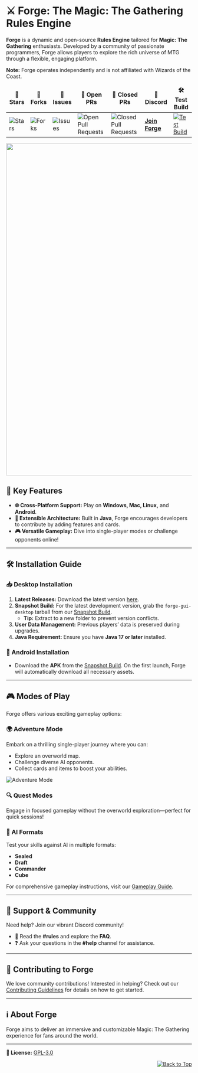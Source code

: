 # ⚔️ Forge: The Magic: The Gathering Rules Engine

**Forge** is a dynamic and open-source **Rules Engine** tailored for **Magic: The Gathering** enthusiasts. Developed by a community of passionate programmers, Forge allows players to explore the rich universe of MTG through a flexible, engaging platform. 

**Note:** Forge operates independently and is not affiliated with Wizards of the Coast.

<table align="center">
    <thead align="center">
        <tr border="2px;">
            <td><b>🌟 Stars</b></td>
            <td><b>🍴 Forks</b></td>
            <td><b>🐛 Issues</b></td>
            <td><b>🔔 Open PRs</b></td>
            <td><b>🔕 Closed PRs</b></td>
            <td><b>💬 Discord</b></td>
            <td><b>🛠️ Test Build</b></td>
        </tr>
    </thead>
    <tbody>
        <tr>
            <td><img alt="Stars" src="https://img.shields.io/github/stars/Card-Forge/forge?style=flat&logo=github"/></td>
            <td><img alt="Forks" src="https://img.shields.io/github/forks/Card-Forge/forge?style=flat&logo=github"/></td>
            <td><img alt="Issues" src="https://img.shields.io/github/issues/Card-Forge/forge?style=flat&logo=github"/></td>
            <td><img alt="Open Pull Requests" src="https://img.shields.io/github/issues-pr/Card-Forge/forge?style=flat&logo=github"/></td>
            <td><img alt="Closed Pull Requests" src="https://img.shields.io/github/issues-pr-closed/Card-Forge/forge?style=flat&color=critical&logo=github"/></td>
            <td><a href="https://discord.gg/HcPJNyD66a"><b>Join Forge</b></a></td>
            <td><a href="https://github.com/Card-Forge/forge/actions/workflows/test-build.yaml"><img alt="Test Build" src="https://github.com/Card-Forge/forge/actions/workflows/test-build.yaml/badge.svg"/></a></td>
        </tr>
    </tbody>
</table>

<img src="https://user-images.githubusercontent.com/74038190/212284100-561aa473-3905-4a80-b561-0d28506553ee.gif" width="900">

## 🌟 Key Features

- **🌐 Cross-Platform Support:** Play on **Windows, Mac, Linux,** and **Android**.
- **🔧 Extensible Architecture:** Built in **Java**, Forge encourages developers to contribute by adding features and cards.
- **🎮 Versatile Gameplay:** Dive into single-player modes or challenge opponents online!

---

## 🛠️ Installation Guide

### 📥 Desktop Installation
1. **Latest Releases:** Download the latest version [here](https://github.com/Card-Forge/forge/releases/latest).
2. **Snapshot Build:** For the latest development version, grab the `forge-gui-desktop` tarball from our [Snapshot Build](https://downloads.cardforge.org/dailysnapshots/).
   - **Tip:** Extract to a new folder to prevent version conflicts.
3. **User Data Management:** Previous players’ data is preserved during upgrades.
4. **Java Requirement:** Ensure you have **Java 17 or later** installed.

### 📱 Android Installation
- Download the **APK** from the [Snapshot Build](https://downloads.cardforge.org/dailysnapshots/). On the first launch, Forge will automatically download all necessary assets.

---

## 🎮 Modes of Play

Forge offers various exciting gameplay options:

### 🌍 Adventure Mode
Embark on a thrilling single-player journey where you can:
- Explore an overworld map.
- Challenge diverse AI opponents.
- Collect cards and items to boost your abilities.

![Adventure Mode](https://downloads.cardforge.org/images/site/adventure-mode.png "Adventure Mode")

### 🔍 Quest Modes
Engage in focused gameplay without the overworld exploration—perfect for quick sessions!

### 🤖 AI Formats
Test your skills against AI in multiple formats:
- **Sealed**
- **Draft**
- **Commander**
- **Cube**

For comprehensive gameplay instructions, visit our [Gameplay Guide](https://github.com/Card-Forge/forge/wiki/Gameplay-Guide).

---

## 💬 Support & Community

Need help? Join our vibrant Discord community! 
- 📜 Read the **#rules** and explore the **FAQ**.
- ❓ Ask your questions in the **#help** channel for assistance.

---

## 🤝 Contributing to Forge

We love community contributions! Interested in helping? Check out our [Contributing Guidelines](CONTRIBUTING.md) for details on how to get started.

---

## ℹ️ About Forge

Forge aims to deliver an immersive and customizable Magic: The Gathering experience for fans around the world.

---

**📄 License:** [GPL-3.0](LICENSE)
<div align="center" style="display: flex; align-items: center; justify-content: center;">
    <div style="margin-left: auto;">
        <a href="#top">
            <img src="https://img.shields.io/badge/Back%20to%20Top-000000?style=for-the-badge&logo=github&logoColor=white" alt="Back to Top">
        </a>
    </div>
</div>
